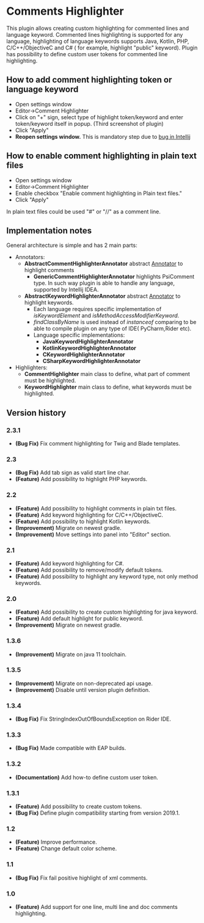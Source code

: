 # Comments Highlighter

This plugin allows creating custom highlighting for commented lines and language keyword. Commented lines highlighting
is supported for any language, highlighting of language keywords supports Java, Kotlin, PHP, C/C++/ObjectiveC and C# (
for example, highlight "public" keyword). Plugin has possibility to define custom user tokens for commented line
highlighting.

## How to add comment highlighting token or language keyword

+ Open settings window
+ Editor->Comment Highlighter
+ Click on "+" sign, select type of highlight token/keyword and enter token/keyword itself in popup. (Third screenshot
  of plugin)
+ Click "Apply"
+ **Reopen settings window.** This is mandatory step due
  to [bug in Intellij](https://youtrack.jetbrains.com/issue/IDEA-226087)

## How to enable comment highlighting in plain text files

+ Open settings window
+ Editor->Comment Highlighter
+ Enable checkbox "Enable comment highlighting in Plain text files."
+ Click "Apply"

In plain text files could be used "#" or "//" as a comment line.

## Implementation notes

General architecture is simple and has 2 main parts:

+ Annotators:
  + **AbstractCommentHighlighterAnnotator**
    abstract [Annotator](https://www.jetbrains.org/intellij/sdk/docs/reference_guide/custom_language_support/syntax_highlighting_and_error_highlighting.html#annotator)
    to highlight comments
    + **GenericCommentHighlighterAnnotator** highlights PsiComment type. In such way plugin is able to handle any
      language, supported by Intellij IDEA.
  + **AbstractKeywordHighlighterAnnotator**
    abstract [Annotator](https://www.jetbrains.org/intellij/sdk/docs/reference_guide/custom_language_support/syntax_highlighting_and_error_highlighting.html#annotator)
    to highlight keywords.
    + Each language requires specific implementation of _isKeywordElement_ and _isMethodAccessModifierKeyword_.
    + _findClassByName_ is used instead of _instanceof_ comparing to be able to compile plugin on any type of IDE(
      PyCharm,Rider etc).
    + Language specific implementations:
      + **JavaKeywordHighlighterAnnotator**
      + **KotlinKeywordHighlighterAnnotator**
      + **CKeywordHighlighterAnnotator**
      + **CSharpKeywordHighlighterAnnotator**
+ Highlighters:
  + **CommentHighlighter** main class to define, what part of comment must be highlighted.
  + **KeywordHighlighter** main class to define, what keywords must be highlighted.

## Version history

### 2.3.1

+ **(Bug Fix)** Fix comment highlighting for Twig and Blade templates.

### 2.3

+ **(Bug Fix)** Add tab sign as valid start line char.
+ **(Feature)** Add possibility to highlight PHP keywords.

### 2.2

+ **(Feature)** Add possibility to highlight comments in plain txt files.
+ **(Feature)** Add keyword highlighting for C/C++/ObjectiveC.
+ **(Feature)** Add possibility to highlight Kotlin keywords.
+ **(Improvement)** Migrate on newest gradle.
+ **(Improvement)** Move settings into panel into "Editor" section.

### 2.1

+ **(Feature)** Add keyword highlighting for C#.
+ **(Feature)** Add possibility to remove/modify default tokens.
+ **(Feature)** Add possibility to highlight any keyword type, not only method keywords.

### 2.0

+ **(Feature)** Add possibility to create custom highlighting for java keyword.
+ **(Feature)** Add default highlight for public keyword.
+ **(Improvement)** Migrate on newest gradle.

### 1.3.6

+ **(Improvement)** Migrate on java 11 toolchain.

### 1.3.5

+ **(Improvement)** Migrate on non-deprecated api usage.
+ **(Improvement)** Disable until version plugin definition.

### 1.3.4

+ **(Bug Fix)** Fix StringIndexOutOfBoundsException on Rider IDE.

### 1.3.3

+ **(Bug Fix)** Made compatible with EAP builds.

### 1.3.2
+ **(Documentation)** Add how-to define custom user token.

### 1.3.1
+ **(Feature)** Add possibility to create custom tokens.
+ **(Bug Fix)** Define plugin compatibility starting from version 2019.1.

### 1.2
+ **(Feature)** Improve performance.
+ **(Feature)** Change default color scheme.

### 1.1
+ **(Bug Fix)** Fix fail positive highlight of xml comments.

### 1.0
+ **(Feature)** Add support for one line, multi line and doc comments highlighting.
